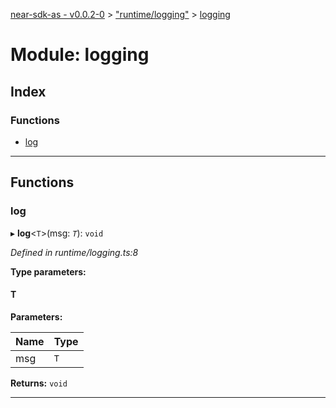 [near-sdk-as - v0.0.2-0](../README.md) > ["runtime/logging"](../modules/_runtime_logging_.md) > [logging](../modules/_runtime_logging_.logging.md)

# Module: logging

## Index

### Functions

* [log](_runtime_logging_.logging.md#log)

---

## Functions

<a id="log"></a>

###  log

▸ **log**<`T`>(msg: *`T`*): `void`

*Defined in runtime/logging.ts:8*

**Type parameters:**

#### T 
**Parameters:**

| Name | Type |
| ------ | ------ |
| msg | `T` |

**Returns:** `void`

___


